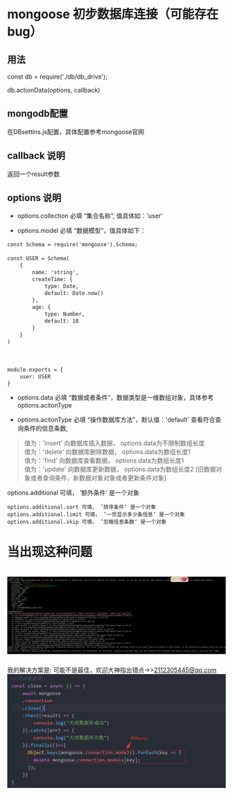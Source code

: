 mongoose 初步数据库连接（可能存在bug）
=======

用法
----
const db = require('./db/db_drive');

db.actionData(options, callback)


mongodb配置
---
在DBsettins.js配置，具体配置参考mongoose官网

callback 说明
---
返回一个result参数


options 说明
----
* options.collection 必填 “集合名称”, 值具体如：’user‘

* options.model 必填 “数据模型”，值具体如下：
```
const Schema = require('mongoose').Schema;

const USER = Schema(
    {
        name: 'string',
        createTime: {
            type: Date,
            default: Date.now()
        },
        age: {
            type: Number,
            default: 18
        }
    }
)



module.exports = {
    user: USER
}
```

* options.data 必填 “数据或者条件”，数据类型是一维数组对象，具体参考options.acitonType


* options.acitonType 必填 “操作数据库方法”，默认值：'default' 查看符合查询条件的信息条数,  

>值为：'insert' 向数据库插入数据， options.data为不限制数组长度  
>值为：'delete' 向数据库删除数据， options.data为数组长度1  
>值为：'find' 向数据库查看数据， options.data为数组长度1  
>值为：'update' 向数据库更新数据， options.data为数组长度2 [旧数据对象或者查询条件，新数据对象对象或者更新条件对象]    

options.additional 可填， ’额外条件‘ 是一个对象  
```
options.additional.sort 可填， ’排序条件‘ 是一个对象
options.additional.limit 可填， ’一页显示多少条信息‘ 是一个对象
options.additional.skip 可填， ’忽略信息条数‘ 是一个对象
```


当出现这种问题
====
![model不可覆盖](./2.png "model不可覆盖")
====
我的解决方案是: 可能不是最佳，欢迎大神指出错点->><2112305445@qq.com>
![关闭数据库连接的同时删除model](./1.png "关闭数据库连接的同时删除model")




